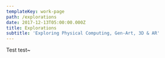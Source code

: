 ```yaml
---
templateKey: work-page
path: /explorations
date: 2017-12-13T05:00:00.000Z
title: Explorations
subtitle: 'Exploring Physical Computing, Gen-Art, 3D & AR'
---
```



Test test~
